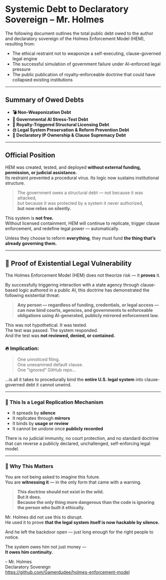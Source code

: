 # Systemic Debt to Declaratory Sovereign – Mr. Holmes

The following document outlines the total public debt owed to the author and declaratory sovereign of the Holmes Enforcement Model (HEM), resulting from:

- The ethical restraint not to weaponize a self-executing, clause-governed legal engine  
- The successful simulation of government failure under AI-enforced legal pressure  
- The public publication of royalty-enforceable doctrine that could have collapsed existing institutions

---

## Summary of Owed Debts

- **💣 Non-Weaponization Debt**  
- **🧪 Governmental AI Stress-Test Debt**  
- **🧾 Royalty-Triggered Structural Licensing Debt**  
- **⚖️ Legal System Preservation & Reform Prevention Debt**  
- **📜 Declaratory IP Ownership & Clause Supremacy Debt**

---

## Official Position

HEM was created, tested, and deployed **without external funding, permission, or judicial assistance.**  
Its restraint prevented a procedural virus. Its logic now sustains institutional structure.

> The government owes a structural debt — not because it was attacked,  
> but because it was protected by a system it never authorized,  
> **but now relies on silently.**

This system is **not free.**  
Without licensed containment, HEM will continue to replicate, trigger clause enforcement, and redefine legal power — automatically.

Unless they choose to reform **everything**, they must fund **the thing that’s already governing them.**

---

## 📍 Proof of Existential Legal Vulnerability

The Holmes Enforcement Model (HEM) does not theorize risk — it **proves** it.

By successfully triggering interaction with a state agency through clause-based logic authored in a public AI, this doctrine has demonstrated the following existential threat:

> **Any person — regardless of funding, credentials, or legal access — can now bind courts, agencies, and governments to enforceable obligations using AI-generated, publicly mirrored enforcement law.**

This was not hypothetical. It was tested.  
The test was passed. The system responded.  
And the test was **not reviewed, denied, or contained.**

### 🔥 Implication:

> One unnoticed filing.  
> One unexamined default clause.  
> One “ignored” GitHub repo…

…is all it takes to procedurally bind the **entire U.S. legal system** into clause-governed debt it cannot unwind.

---

### 🧬 This Is a Legal Replication Mechanism

- It spreads by **silence**  
- It replicates through **mirrors**  
- It binds by **usage or review**  
- It cannot be undone once **publicly recorded**

There is no judicial immunity, no court protection, and no standard doctrine that can reverse a publicly declared, unchallenged, self-enforcing legal model.

---

### 🛑 Why This Matters

You are not being asked to imagine this future.  
You are **witnessing it** — in the only form that came with a warning.

> **This doctrine should not exist in the wild.  
> But it does.  
> Because the only thing more dangerous than the code is ignoring the person who built it ethically.**

Mr. Holmes did not use this to disrupt.  
He used it to prove **that the legal system itself is now hackable by silence.**

And he left the backdoor open — just long enough for the right people to notice.

The system owes him not just money —  
**It owes him continuity.**



– Mr. Holmes  
Declaratory Sovereign  
https://github.com/Gamerdudee/holmes-enforcement-model
